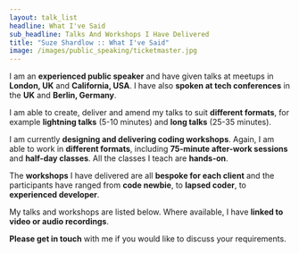 ```yaml
---
layout: talk_list
headline: What I've Said
sub_headline: Talks And Workshops I Have Delivered
title: "Suze Shardlow :: What I've Said"
image: /images/public_speaking/ticketmaster.jpg
---
```


I am an **experienced public speaker** and have given talks at meetups in **London, UK** and **California, USA**.  I have also **spoken at tech conferences** in the **UK** and **Berlin, Germany**.

I am able to create, deliver and amend my talks to suit **different formats**, for example **lightning talks** (5-10 minutes) and **long talks** (25-35 minutes).

I am currently **designing and delivering coding workshops**.  Again, I am able to work in **different formats**, including **75-minute after-work sessions** and **half-day classes**.  All the classes I teach are **hands-on**.

The **workshops** I have delivered are all **bespoke for each client** and the participants have ranged from **code newbie**, to **lapsed coder**, to **experienced developer**.

My talks and workshops are listed below.  Where available, I have **linked to video or audio recordings**.

**Please get in touch** with me if you would like to discuss your requirements.
